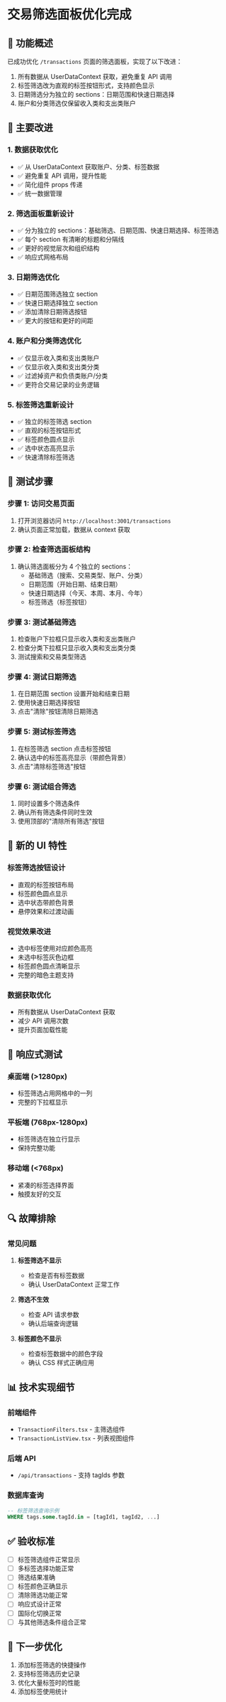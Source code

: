 # 交易筛选面板优化完成

## 🎯 功能概述

已成功优化 `/transactions` 页面的筛选面板，实现了以下改进：

1. 所有数据从 UserDataContext 获取，避免重复 API 调用
2. 标签筛选改为直观的标签按钮形式，支持颜色显示
3. 日期筛选分为独立的 sections：日期范围和快速日期选择
4. 账户和分类筛选仅保留收入类和支出类账户

## 🔧 主要改进

### 1. 数据获取优化

- ✅ 从 UserDataContext 获取账户、分类、标签数据
- ✅ 避免重复 API 调用，提升性能
- ✅ 简化组件 props 传递
- ✅ 统一数据管理

### 2. 筛选面板重新设计

- ✅ 分为独立的 sections：基础筛选、日期范围、快速日期选择、标签筛选
- ✅ 每个 section 有清晰的标题和分隔线
- ✅ 更好的视觉层次和组织结构
- ✅ 响应式网格布局

### 3. 日期筛选优化

- ✅ 日期范围筛选独立 section
- ✅ 快速日期选择独立 section
- ✅ 添加清除日期筛选按钮
- ✅ 更大的按钮和更好的间距

### 4. 账户和分类筛选优化

- ✅ 仅显示收入类和支出类账户
- ✅ 仅显示收入类和支出类分类
- ✅ 过滤掉资产和负债类账户/分类
- ✅ 更符合交易记录的业务逻辑

### 5. 标签筛选重新设计

- ✅ 独立的标签筛选 section
- ✅ 直观的标签按钮形式
- ✅ 标签颜色圆点显示
- ✅ 选中状态高亮显示
- ✅ 快速清除标签筛选

## 🧪 测试步骤

### 步骤 1: 访问交易页面

1. 打开浏览器访问 `http://localhost:3001/transactions`
2. 确认页面正常加载，数据从 context 获取

### 步骤 2: 检查筛选面板结构

1. 确认筛选面板分为 4 个独立的 sections：
   - 基础筛选（搜索、交易类型、账户、分类）
   - 日期范围（开始日期、结束日期）
   - 快速日期选择（今天、本周、本月、今年）
   - 标签筛选（标签按钮）

### 步骤 3: 测试基础筛选

1. 检查账户下拉框只显示收入类和支出类账户
2. 检查分类下拉框只显示收入类和支出类分类
3. 测试搜索和交易类型筛选

### 步骤 4: 测试日期筛选

1. 在日期范围 section 设置开始和结束日期
2. 使用快速日期选择按钮
3. 点击"清除"按钮清除日期筛选

### 步骤 5: 测试标签筛选

1. 在标签筛选 section 点击标签按钮
2. 确认选中的标签高亮显示（带颜色背景）
3. 点击"清除标签筛选"按钮

### 步骤 6: 测试组合筛选

1. 同时设置多个筛选条件
2. 确认所有筛选条件同时生效
3. 使用顶部的"清除所有筛选"按钮

## 🎨 新的 UI 特性

### 标签筛选按钮设计

- 直观的标签按钮布局
- 标签颜色圆点显示
- 选中状态带颜色背景
- 悬停效果和过渡动画

### 视觉效果改进

- 选中标签使用对应颜色高亮
- 未选中标签灰色边框
- 标签颜色圆点清晰显示
- 完整的暗色主题支持

### 数据获取优化

- 所有数据从 UserDataContext 获取
- 减少 API 调用次数
- 提升页面加载性能

## 📱 响应式测试

### 桌面端 (>1280px)

- 标签筛选占用网格中的一列
- 完整的下拉框显示

### 平板端 (768px-1280px)

- 标签筛选在独立行显示
- 保持完整功能

### 移动端 (<768px)

- 紧凑的标签选择界面
- 触摸友好的交互

## 🔍 故障排除

### 常见问题

1. **标签筛选不显示**

   - 检查是否有标签数据
   - 确认 UserDataContext 正常工作

2. **筛选不生效**

   - 检查 API 请求参数
   - 确认后端查询逻辑

3. **标签颜色不显示**
   - 检查标签数据中的颜色字段
   - 确认 CSS 样式正确应用

## 📊 技术实现细节

### 前端组件

- `TransactionFilters.tsx` - 主筛选组件
- `TransactionListView.tsx` - 列表视图组件

### 后端 API

- `/api/transactions` - 支持 tagIds 参数

### 数据库查询

```sql
-- 标签筛选查询示例
WHERE tags.some.tagId.in = [tagId1, tagId2, ...]
```

## ✅ 验收标准

- [ ] 标签筛选组件正常显示
- [ ] 多标签选择功能正常
- [ ] 筛选结果准确
- [ ] 标签颜色正确显示
- [ ] 清除筛选功能正常
- [ ] 响应式设计正常
- [ ] 国际化切换正常
- [ ] 与其他筛选条件组合正常

## 🚀 下一步优化

1. 添加标签筛选的快捷操作
2. 支持标签筛选历史记录
3. 优化大量标签时的性能
4. 添加标签使用统计
